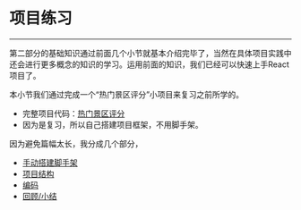 # 项目练习
------

第二部分的基础知识通过前面几个小节就基本介绍完毕了，当然在具体项目实践中还会进行更多概念的知识的学习。运用前面的知识，我们已经可以快速上手React项目了。

本小节我们通过完成一个“热门景区评分”小项目来复习之前所学的。

* 完整项目代码：[热门景区评分](../std/std13)
* 因为是复习，所以自己搭建项目框架，不用脚手架。

因为避免篇幅太长，我分成几个部分，

* [手动搭建脚手架](./exercise/part1.md)
* [项目结构](./exercise/part2.md)
* [编码](./exercise/part3.md)
* [回顾/小结](./exercise/part4.md)


